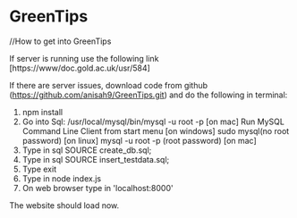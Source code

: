 # GreenTips

//How to get into GreenTips

If server is running use the following link [https://www/doc.gold.ac.uk/usr/584]

If there are server issues, download code from github (https://github.com/anisah9/GreenTips.git)
and do the following in terminal:

1. npm install
2. Go into Sql: /usr/local/mysql/bin/mysql -u root -p [on mac]
   Run MySQL Command Line Client from start menu [on windows]
   sudo mysql(no root password) [on linux]
   mysql -u root -p (root password) [on mac]
3. Type in sql SOURCE create_db.sql;
4. Type in sql SOURCE insert_testdata.sql;
5. Type exit
6. Type in node index.js
7. On web browser type in 'localhost:8000'

The website should load now.
